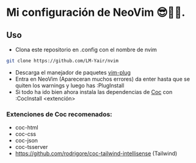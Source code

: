 # Mi configuración de NeoVim 😎💪🏼.

## Uso

 - Clona este repositorio en .config con el nombre de nvim

```bash
git clone https://github.com/LM-Yair/nvim
```

 - Descarga el manejador de paquetes [vim-plug](https://github.com/junegunn/vim-plug)
 - Entra en NeoVim (Apareceran muchos errores) da enter hasta que se quiten los warnings y luego has :PlugInstall
 - Si todo ha ido bien ahora instala las dependencias de [Coc](https://github.com/neoclide/coc.nvim) con :CocInstall <extención>

### Extenciones de Coc recomenados:
 - coc-html
 - coc-css
 - coc-json
 - coc-tsserver
 - https://github.com/rodrigore/coc-tailwind-intellisense (Tailwind)
